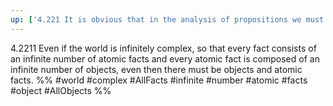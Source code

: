 ```yaml
---
up: ['4.221 It is obvious that in the analysis of propositions we must come to elementary propositions']
---
```

4.2211 Even if the world is infinitely complex, so that every fact consists of an infinite number of atomic facts and every atomic fact is composed of an infinite number of objects, even then there must be objects and atomic facts.
%%
#world #complex #AllFacts #infinite #number #atomic #facts #object #AllObjects %%